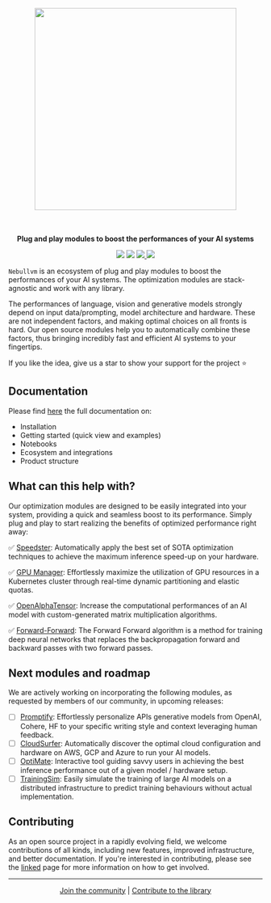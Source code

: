 <p align="center">
<br><br><br>
<a https://docs.nebuly.com/welcome/quick-start"><img src="https://user-images.githubusercontent.com/83510798/208247207-861541f0-b968-484c-8a0c-0fb110399c16.png" width="400px"></a>
<br><br><br>
</p>

<p align="center">
<b>Plug and play modules to boost the performances of your AI systems</b>
</p>

<p align=center>
<a href="https://pypi.org/project/nebullvm/"><img src="https://badge.fury.io/py/nebullvm.svg"></a>
<a href="https://pypistats.org/packages/nebullvm"><img src="https://pepy.tech/badge/nebullvm"></a>
<a href="https://discord.gg/77d5kGSa8e"><img src="https://img.shields.io/badge/Discord-1.1k-blueviolet?logo=discord&amp;logoColor=white&style=round">
<a href="https://twitter.com/nebuly_ai"><img src="https://img.shields.io/twitter/url.svg?label=Follow%20%40nebuly_ai&style=social&url=https%3A%2F%2Ftwitter.com-nebuly_ai"></a>


</a>
  


`Nebullvm` is an ecosystem of plug and play modules to boost the performances of your AI systems. The optimization modules are stack-agnostic and work with any library. 

The performances of language, vision and generative models strongly depend on input data/prompting, model architecture and hardware. These are not independent factors, and making optimal choices on all fronts is hard. Our open source modules help you to automatically combine these factors, thus bringing incredibly fast and efficient AI systems to your fingertips. 

If you like the idea, give us a star to show your support for the project ⭐

## Documentation

Please find [here](https://docs.nebuly.com/) the full documentation on:
- Installation
- Getting started (quick view and examples)
- Notebooks
- Ecosystem and integrations
- Product structure

## **What can this help with?**

Our optimization modules are designed to be easily integrated into your system, providing a quick and seamless boost to its performance. Simply plug and play to start realizing the benefits of optimized performance right away:

✅ [Speedster](https://github.com/nebuly-ai/nebullvm/blob/main/apps/accelerate/speedster): Automatically apply the best set of SOTA optimization techniques to achieve the maximum inference speed-up on your hardware.

✅ [GPU Manager](https://github.com/nebuly-ai/nebullvm/tree/main/apps/maximize/gpu_partitioner): Effortlessly maximize the utilization of GPU resources in a Kubernetes cluster through real-time dynamic partitioning and elastic quotas.

✅ [OpenAlphaTensor](https://github.com/nebuly-ai/nebullvm/tree/main/apps/accelerate/open_alpha_tensor): Increase the computational performances of an AI model with custom-generated matrix multiplication algorithms.

✅ [Forward-Forward](https://github.com/nebuly-ai/nebullvm/tree/main/apps/accelerate/forward_forward): The Forward Forward algorithm is a method for training deep neural networks that replaces the backpropagation forward and backward passes with two forward passes.

## Next modules and roadmap
We are actively working on incorporating the following modules, as requested by members of our community, in upcoming releases:

- [ ]  [Promptify](https://github.com/nebuly-ai/nebullvm/blob/main/apps/extract/promptify): Effortlessly personalize APIs generative models from OpenAI, Cohere, HF to your specific writing style and context leveraging human feedback.
- [ ]  [CloudSurfer](https://github.com/nebuly-ai/nebullvm/blob/main/apps/accelerate/cloud_surfer): Automatically discover the optimal cloud configuration and hardware on AWS, GCP and Azure to run your AI models.
- [ ]  [OptiMate](https://github.com/nebuly-ai/nebullvm/blob/main/apps/accelerate/optimate): Interactive tool guiding savvy users in achieving the best inference performance out of a given model / hardware setup.
- [ ]  [TrainingSim](https://github.com/nebuly-ai/nebullvm/blob/main/apps/simulate/training_sim): Easily simulate the training of large AI models on a distributed infrastructure to predict training behaviours without actual implementation.

## Contributing
As an open source project in a rapidly evolving field, we welcome contributions of all kinds, including new features, improved infrastructure, and better documentation. If you're interested in contributing, please see the [linked](https://docs.nebuly.com/welcome/questions-and-contributions) page for more information on how to get involved.

---

<p align="center">
  <a href="https://discord.gg/RbeQMu886J">Join the community</a> |
  <a href="https://docs.nebuly.com/welcome/questions-and-contributions">Contribute to the library</a>
</p>
